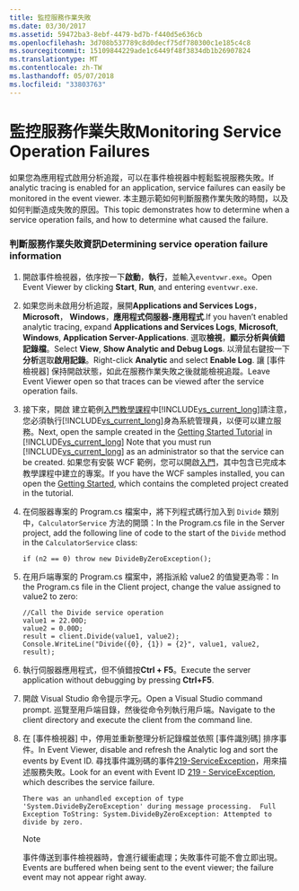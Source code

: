 ```yaml
---
title: 監控服務作業失敗
ms.date: 03/30/2017
ms.assetid: 59472ba3-8ebf-4479-bd7b-f440d5e636cb
ms.openlocfilehash: 3d708b537789c8d0decf75df780300c1e185c4c8
ms.sourcegitcommit: 15109844229ade1c6449f48f3834db1b26907824
ms.translationtype: MT
ms.contentlocale: zh-TW
ms.lasthandoff: 05/07/2018
ms.locfileid: "33803763"
---
```

# <a name="monitoring-service-operation-failures"></a><span data-ttu-id="09b7f-102">監控服務作業失敗</span><span class="sxs-lookup"><span data-stu-id="09b7f-102">Monitoring Service Operation Failures</span></span>
<span data-ttu-id="09b7f-103">如果您為應用程式啟用分析追蹤，可以在事件檢視器中輕鬆監視服務失敗。</span><span class="sxs-lookup"><span data-stu-id="09b7f-103">If analytic tracing is enabled for an application, service failures can easily be monitored in the event viewer.</span></span>  <span data-ttu-id="09b7f-104">本主題示範如何判斷服務作業失敗的時間，以及如何判斷造成失敗的原因。</span><span class="sxs-lookup"><span data-stu-id="09b7f-104">This topic demonstrates how to determine when a service operation fails, and how to determine what caused the failure.</span></span>  
  
### <a name="determining-service-operation-failure-information"></a><span data-ttu-id="09b7f-105">判斷服務作業失敗資訊</span><span class="sxs-lookup"><span data-stu-id="09b7f-105">Determining service operation failure information</span></span>  
  
1.  <span data-ttu-id="09b7f-106">開啟事件檢視器，依序按一下**啟動**，**執行**，並輸入`eventvwr.exe`。</span><span class="sxs-lookup"><span data-stu-id="09b7f-106">Open Event Viewer by clicking **Start**, **Run**, and entering `eventvwr.exe`.</span></span>  
  
2.  <span data-ttu-id="09b7f-107">如果您尚未啟用分析追蹤，展開**Applications and Services Logs**， **Microsoft**， **Windows**，**應用程式伺服器-應用程式**.</span><span class="sxs-lookup"><span data-stu-id="09b7f-107">If you haven’t enabled analytic tracing, expand **Applications and Services Logs**, **Microsoft**, **Windows**, **Application Server-Applications**.</span></span> <span data-ttu-id="09b7f-108">選取**檢視**，**顯示分析與偵錯記錄檔**。</span><span class="sxs-lookup"><span data-stu-id="09b7f-108">Select **View**, **Show Analytic and Debug Logs**.</span></span> <span data-ttu-id="09b7f-109">以滑鼠右鍵按一下**分析**選取**啟用記錄**。</span><span class="sxs-lookup"><span data-stu-id="09b7f-109">Right-click **Analytic** and select **Enable Log**.</span></span> <span data-ttu-id="09b7f-110">讓 [事件檢視器] 保持開啟狀態，如此在服務作業失敗之後就能檢視追蹤。</span><span class="sxs-lookup"><span data-stu-id="09b7f-110">Leave Event Viewer open so that traces can be viewed after the service operation fails.</span></span>  
  
3.  <span data-ttu-id="09b7f-111">接下來，開啟 建立範例[入門教學課程](../../../../../docs/framework/wcf/getting-started-tutorial.md)中[!INCLUDE[vs_current_long](../../../../../includes/vs-current-long-md.md)]請注意，您必須執行[!INCLUDE[vs_current_long](../../../../../includes/vs-current-long-md.md)]身為系統管理員，以便可以建立服務。</span><span class="sxs-lookup"><span data-stu-id="09b7f-111">Next, open the sample created in the [Getting Started Tutorial](../../../../../docs/framework/wcf/getting-started-tutorial.md) in [!INCLUDE[vs_current_long](../../../../../includes/vs-current-long-md.md)] Note that you must run [!INCLUDE[vs_current_long](../../../../../includes/vs-current-long-md.md)] as an administrator so that the service can be created.</span></span> <span data-ttu-id="09b7f-112">如果您有安裝 WCF 範例，您可以開啟[入門](../../../../../docs/framework/wcf/samples/getting-started-sample.md)，其中包含已完成本教學課程中建立的專案。</span><span class="sxs-lookup"><span data-stu-id="09b7f-112">If you have the WCF samples installed, you can open the [Getting Started](../../../../../docs/framework/wcf/samples/getting-started-sample.md), which contains the completed project created in the tutorial.</span></span>  
  
4.  <span data-ttu-id="09b7f-113">在伺服器專案的 Program.cs 檔案中，將下列程式碼行加入到 `Divide` 類別中，`CalculatorService` 方法的開頭：</span><span class="sxs-lookup"><span data-stu-id="09b7f-113">In the Program.cs file in the Server project, add the following line of code to the start of the `Divide` method in the `CalculatorService` class:</span></span>  
  
    ```  
    if (n2 == 0) throw new DivideByZeroException();  
    ```  
  
5.  <span data-ttu-id="09b7f-114">在用戶端專案的 Program.cs 檔案中，將指派給 value2 的值變更為零：</span><span class="sxs-lookup"><span data-stu-id="09b7f-114">In the Program.cs file in the Client project, change the value assigned to value2 to zero:</span></span>  
  
    ```  
    //Call the Divide service operation  
    value1 = 22.00D;  
    value2 = 0.00D;  
    result = client.Divide(value1, value2);  
    Console.WriteLine("Divide({0}, {1}) = {2}", value1, value2, result);  
    ```  
  
6.  <span data-ttu-id="09b7f-115">執行伺服器應用程式，但不偵錯按**Ctrl + F5**。</span><span class="sxs-lookup"><span data-stu-id="09b7f-115">Execute the server application without debugging by pressing **Ctrl+F5**.</span></span>  
  
7.  <span data-ttu-id="09b7f-116">開啟 Visual Studio 命令提示字元。</span><span class="sxs-lookup"><span data-stu-id="09b7f-116">Open a Visual Studio command prompt.</span></span>  <span data-ttu-id="09b7f-117">巡覽至用戶端目錄，然後從命令列執行用戶端。</span><span class="sxs-lookup"><span data-stu-id="09b7f-117">Navigate to the client directory and execute the client from the command line.</span></span>  
  
8.  <span data-ttu-id="09b7f-118">在 [事件檢視器] 中，停用並重新整理分析記錄檔並依照 [事件識別碼] 排序事件。</span><span class="sxs-lookup"><span data-stu-id="09b7f-118">In Event Viewer, disable and refresh the Analytic log and sort the events by Event ID.</span></span>  <span data-ttu-id="09b7f-119">尋找事件識別碼的事件[219-ServiceException](../../../../../docs/framework/wcf/diagnostics/etw/219-serviceexception.md)，用來描述服務失敗。</span><span class="sxs-lookup"><span data-stu-id="09b7f-119">Look for an event with Event ID [219 - ServiceException](../../../../../docs/framework/wcf/diagnostics/etw/219-serviceexception.md), which describes the service failure.</span></span>  
  
    ```Output  
    There was an unhandled exception of type 'System.DivideByZeroException' during message processing.  Full Exception ToString: System.DivideByZeroException: Attempted to divide by zero.  
    ```  
  
    > [!NOTE]
    >  <span data-ttu-id="09b7f-120">事件傳送到事件檢視器時，會進行緩衝處理；失敗事件可能不會立即出現。</span><span class="sxs-lookup"><span data-stu-id="09b7f-120">Events are buffered when being sent to the event viewer; the failure event may not appear right away.</span></span>
